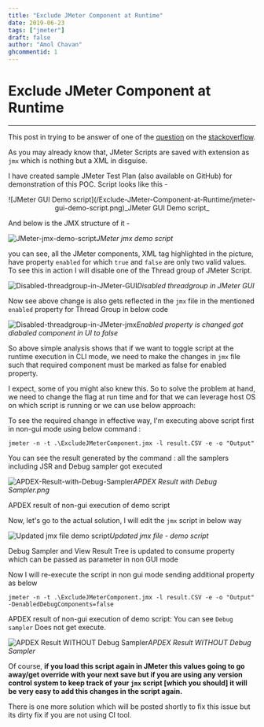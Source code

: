 ```yaml
---
title: "Exclude JMeter Component at Runtime"
date: 2019-06-23
tags: ["jmeter"]
draft: false
author: "Amol Chavan"
ghcommentid: 1
---
```


# Exclude JMeter Component at Runtime

---

This post in trying to be answer of one of the [question](https://stackoverflow.com/questions/56545015/jmeter-execute-specific-components-only-on-gui-and-not-cli) on the [stackoverflow](http://www.stackoverflow.com).

As you may already know that, JMeter Scripts are saved with extension as `jmx` which is nothing but a XML in disguise.

I have created sample JMeter Test Plan (also available on GitHub) for demonstration of this POC. Script looks like this -

<center>![JMeter GUI Demo script](/Exclude-JMeter-Component-at-Runtime/jmeter-gui-demo-script.png)_JMeter GUI Demo script_</center>

And below is the JMX structure of it -

![JMeter-jmx-demo-script](/Exclude-JMeter-Component-at-Runtime/JMeter-jmx-demo-script.png)_JMeter jmx demo script_

you can see, all the JMeter components, XML tag highlighted in the picture, have property `enabled` for which `true` and `false` are only two valid values. To see this in action I will disable one of the Thread group of JMeter Script.

![Disabled-threadgroup-in-JMeter-GUI](/Exclude-JMeter-Component-at-Runtime/Disabled-threadgroup-in-JMeter-GUI.png)_Disabled threadgroup in JMeter GUI_

Now see above change is also gets reflected in the `jmx` file in the mentioned `enabled` property for Thread Group in below code

![Disabled-threadgroup-in-JMeter-jmx](/Exclude-JMeter-Component-at-Runtime/Disabled-threadgroup-in-JMeter-jmx.png)_Enabled property is changed got diabaled component in UI to false_

So above simple analysis shows that if we want to toggle script at the runtime execution in CLI mode, we need to make the changes in `jmx` file such that required component must be marked as false for enabled property.

I expect, some of you might also knew this. So to solve the problem at hand, we need to change the flag at run time and for that we can leverage host OS on which script is running or we can use below approach:

To see the required change in effective way, I'm executing above script first in non-gui mode using below command :

    jmeter -n -t .\ExcludeJMeterComponent.jmx -l result.CSV -e -o "Output"

You can see the result generated by the command : all the samplers including JSR and Debug sampler got executed

![APDEX-Result-with-Debug-Sampler](/Exclude-JMeter-Component-at-Runtime/APDEX-Result-with-Debug-Sampler.png)_APDEX Result with Debug Sampler.png_

APDEX result of non-gui execution of demo script

Now, let's go to the actual solution, I will edit the `jmx` script in below way

![Updated jmx file demo script](/Exclude-JMeter-Component-at-Runtime/updated-jmx-file-demo-script.png)_Updated jmx file - demo script_

Debug Sampler and View Result Tree is updated to consume property which can be passed as parameter in non GUI mode

Now I will re-execute the script in non gui mode sending additional property as below

    jmeter -n -t .\ExcludeJMeterComponent.jmx -l result.CSV -e -o "Output" -DenabledDebugComponents=false

APDEX result of non-gui execution of demo script: You can see `Debug sampler` Does not get execute.

![APDEX Result WITHOUT Debug Sampler](/Exclude-JMeter-Component-at-Runtime/APDEX-Result-WITHOUT-Debug-Sampler.png)_APDEX Result WITHOUT Debug Sampler_

Of course, **if you load this script again in JMeter this values going to go away/get override with your next save but if you are using any version control system to keep track of your `jmx` script [which you should] it will be very easy to add this changes in the script again.**

There is one more solution which will be posted shortly to fix this issue but its dirty fix if you are not using CI tool.
